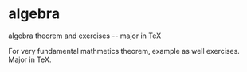 # algebra
algebra theorem and exercises -- major in TeX

For very fundamental mathmetics theorem, example as well exercises.  Major in TeX.
